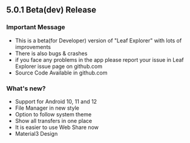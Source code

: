 ## 5.0.1 Beta(dev) Release

### Important Message

* This is a beta(for Developer) version of "Leaf Explorer" with lots of improvements
* There is also bugs & crashes
* if you face any problems in the app please report your issue in Leaf Explorer issue page on github.com
* Source Code Available in github.com

### What's new?

* Support for Android 10, 11 and 12
* File Manager in new style
* Option to follow system theme
* Show all transfers in one place
* It is easier to use Web Share now
* Material3 Design


